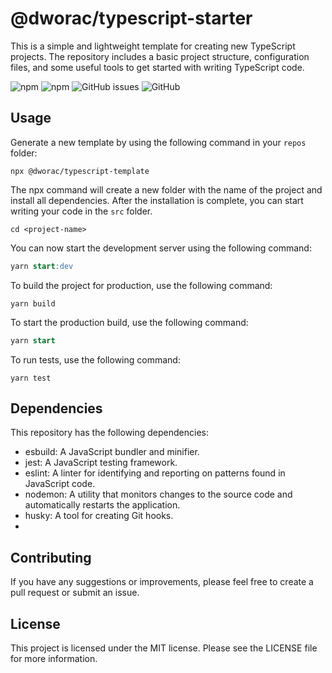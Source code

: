 # @dworac/typescript-starter

This is a simple and lightweight template for creating new TypeScript projects. The repository includes a basic project structure, configuration files, and some useful tools to get started with writing TypeScript code.

![npm](https://img.shields.io/npm/v/@dworac/typescript-starter)
![npm](https://img.shields.io/npm/dw/@dworac/typescript-starter)
![GitHub issues](https://img.shields.io/github/issues/dworac/typescript-starter)
![GitHub](https://img.shields.io/github/license/dworac/typescript-starter)
## Usage
Generate a new template by using the following command in your `repos` folder:
```shell
npx @dworac/typescript-template
```

The npx command will create a new folder with the name of the project and install all dependencies. After the installation is complete, you can start writing your code in the `src` folder.

```shell
cd <project-name>
```
You can now start the development server using the following command:

```sql
yarn start:dev
```
To build the project for production, use the following command:

```shell
yarn build
```
To start the production build, use the following command:

```sql
yarn start
```
To run tests, use the following command:

```shell
yarn test
```

## Dependencies
This repository has the following dependencies:

- esbuild: A JavaScript bundler and minifier.
- jest: A JavaScript testing framework.
- eslint: A linter for identifying and reporting on patterns found in JavaScript code.
- nodemon: A utility that monitors changes to the source code and automatically restarts the application.
- husky: A tool for creating Git hooks.
- 
## Contributing
If you have any suggestions or improvements, please feel free to create a pull request or submit an issue.

## License
This project is licensed under the MIT license. Please see the LICENSE file for more information.


